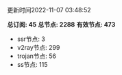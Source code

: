更新时间2022-11-07 03:48:52

**总订阅: 45**
**总节点: 2288**
**有效节点: 473**
- ssr节点: 3
- v2ray节点: 299
- trojan节点: 56
- ss节点: 115
